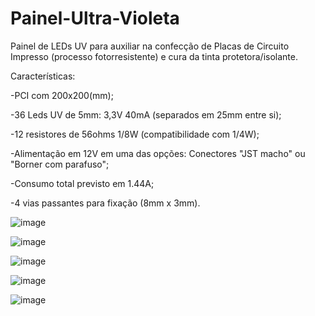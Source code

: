 # Painel-Ultra-Violeta
Painel de LEDs UV para auxiliar na confecção de Placas de Circuito Impresso (processo fotorresistente) e cura da tinta protetora/isolante.

Características:

-PCI com 200x200(mm);

-36 Leds UV de 5mm: 3,3V 40mA (separados em 25mm entre si);

-12 resistores de 56ohms 1/8W (compatibilidade com 1/4W);

-Alimentação em 12V em uma das opções: Conectores "JST macho" ou "Borner com parafuso";

-Consumo total previsto em 1.44A;

-4 vias passantes para fixação (8mm x 3mm).


![image](https://user-images.githubusercontent.com/17707442/117223046-34cd8e00-ade3-11eb-916b-759657e6ae5a.png)

![image](https://user-images.githubusercontent.com/17707442/117223080-4c0c7b80-ade3-11eb-86af-aa095df95326.png)

![image](https://user-images.githubusercontent.com/17707442/117223136-68a8b380-ade3-11eb-9573-a442911062d5.png)

![image](https://user-images.githubusercontent.com/17707442/117223163-778f6600-ade3-11eb-8a2e-00c24fb9da9c.png)

![image](https://user-images.githubusercontent.com/17707442/117223248-a574aa80-ade3-11eb-8e2b-209cbb906963.png)
